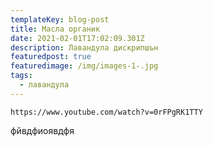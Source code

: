 ```yaml
---
templateKey: blog-post
title: Масла органик
date: 2021-02-01T17:02:09.301Z
description: Лавандула дискрипшън
featuredpost: true
featuredimage: /img/images-1-.jpg
tags:
  - лавандула
---
```

```
https://www.youtube.com/watch?v=0rFPgRK1TTY
```

фйвдфиоявдфя